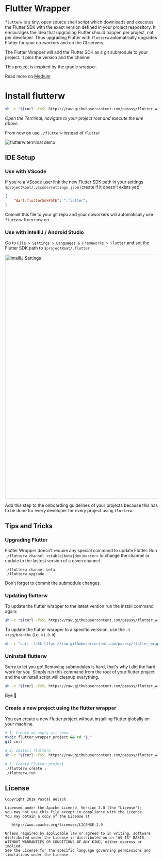 # Flutter Wrapper

`flutterw` is a tiny, open source shell script which downloads and executes the Flutter SDK with the exact version defined in your project respository.
It encourages the idea that upgrading Flutter should happen per project, not per developer.
Thus upgrading Flutter with `flutterw` automatically upgrades Flutter for your co-workers and on the CI servers.

The Flutter Wrapper will add the Flutter SDK as a git submodule to your project.
It pins the version and the channel.

This project is inspired by the gradle wrapper.

Read more on [Medium](https://medium.com/grandcentrix/flutter-wrapper-bind-your-project-to-an-explicit-flutter-release-4062cfe6dcaf)


# Install flutterw

```bash
sh -c "$(curl -fsSL https://raw.githubusercontent.com/passsy/flutter_wrapper/master/install.sh)"
```
_Open the Terminal, navigate to your project root and execute the line above._

From now on use `./flutterw` instead of `flutter`

![flutterw terminal demo](https://user-images.githubusercontent.com/1096485/64660427-840dc080-d440-11e9-97a2-a9e2bef203bd.gif)

## IDE Setup
### Use with VScode

If you're a VScode user link the new Flutter SDK path in your settings
`$projectRoot/.vscode/settings.json` (create if it doesn't exists yet)

```json
{
    "dart.flutterSdkPath": ".flutter",
}
```

Commit this file to your git repo and your coworkers will automatically use `flutterw` from now on

### Use with IntelliJ / Android Studio

Go to `File > Settings > Languages & Frameworks > Flutter` and set the Flutter SDK path to `$projectRoot/.flutter`

<img width="800" alt="IntelliJ Settings" src="https://user-images.githubusercontent.com/1096485/64658026-3a1fdd00-d436-11e9-9457-556059f68e2c.png">

Add this step to the onboarding guidelines of your projects because this has to be done for every developer for every project using `flutterw`.


## Tips and Tricks
### Upgrading Flutter

Flutter Wrapper doesn't require any special command to update Flutter.
Run `./flutterw channel <stable|beta|dev|master>` to change the channel or update to the lastest version of a given channel.

```
./flutterw channel beta
./flutterw upgrade
```

Don't forget to commit the submodule changes.  


### Updating flutterw 

To update the flutter wrapper to the latest version run the install command again:

```bash
sh -c "$(curl -fsSL https://raw.githubusercontent.com/passsy/flutter_wrapper/master/install.sh)"
```

To update the flutter wrapper to a specific verssion, use the `-t <tag/branch>` (i.e. `v1.0.0`)

```bash
sh -c "curl -fsSL https://raw.githubusercontent.com/passsy/flutter_wrapper/master/install.sh" | bash /dev/stdin -t v1.0.0
```


### Uninstall flutterw

Sorry to let you go!
Removing submodules is hard, that's why I did the hard work for you.
Simply run this command from the root of your flutter project and the uninstall script will cleanup everything.

```bash
sh -c "$(curl -fsSL https://raw.githubusercontent.com/passsy/flutter_wrapper/master/uninstall.sh)"
```

Bye :wave:

### Create a new project using the flutter wrapper

You can create a new Flutter project without installing Flutter globally on your machine.

```bash
# 1. Create an empty git repo
mkdir flutter_wrapper_project && cd "$_"
git init

# 2. Install flutterw
sh -c "$(curl -fsSL https://raw.githubusercontent.com/passsy/flutter_wrapper/master/install.sh)"

# 3. Create Flutter project
./flutterw create .
./flutterw run
```

## License

```
Copyright 2019 Pascal Welsch

Licensed under the Apache License, Version 2.0 (the "License");
you may not use this file except in compliance with the License.
You may obtain a copy of the License at

   http://www.apache.org/licenses/LICENSE-2.0

Unless required by applicable law or agreed to in writing, software
distributed under the License is distributed on an "AS IS" BASIS,
WITHOUT WARRANTIES OR CONDITIONS OF ANY KIND, either express or implied.
See the License for the specific language governing permissions and
limitations under the License.
```
